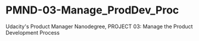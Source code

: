 # PMND-03-Manage_ProdDev_Proc
Udacity's Product Manager Nanodegree, PROJECT 03: Manage the Product Development Process
